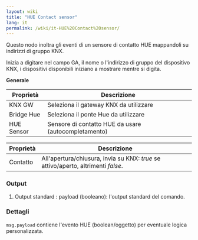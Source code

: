 ```yaml
---
layout: wiki
title: "HUE Contact sensor"
lang: it
permalink: /wiki/it-HUE%20Contact%20sensor/
---
```

Questo nodo inoltra gli eventi di un sensore di contatto HUE mappandoli su indirizzi di gruppo KNX.

Inizia a digitare nel campo GA, il nome o l'indirizzo di gruppo del dispositivo KNX, i dispositivi disponibili iniziano a mostrare mentre si digita.

**Generale**

| Proprietà | Descrizione |
|-|-|
|KNX GW |Seleziona il gateway KNX da utilizzare |
|Bridge Hue |Seleziona il ponte Hue da utilizzare |
| HUE Sensor | Sensore di contatto HUE da usare (autocompletamento) |

|Proprietà |Descrizione |
|-------- |-------------------------------------------------------------------------------------------------------------------------------------- |
| Contatto | All'apertura/chiusura, invia su KNX: _true_ se attivo/aperto, altrimenti _false_. |

### Output

1. Output standard
   : payload (booleano): l'output standard del comando.

### Dettagli

`msg.payload` contiene l'evento HUE (boolean/oggetto) per eventuale logica personalizzata.
